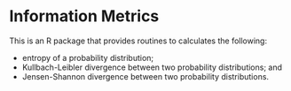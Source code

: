 Information Metrics
===================

This is an R package that provides routines to calculates the following:

* entropy of a probability distribution;
* Kullbach-Leibler divergence between two probability distributions; and
* Jensen-Shannon divergence between two probability distributions.
